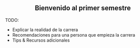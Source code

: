 <h2 align="center"> Bienvenido al primer semestre </h2>

TODO: 
- Explicar la realidad de la carrera
- Recomendaciones para una persona que empieza la carrera 
- Tips & Recursos adicionales 